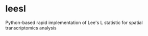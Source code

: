 # leesl
Python-based rapid implementation of Lee's L statistic for spatial transcriptomics analysis
